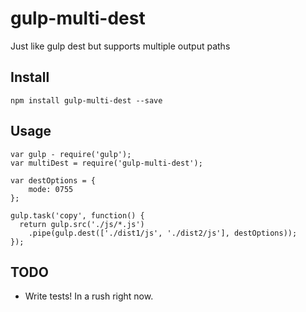 # gulp-multi-dest
Just like gulp dest but supports multiple output paths

## Install

```
npm install gulp-multi-dest --save
```

## Usage 

```
var gulp - require('gulp');
var multiDest = require('gulp-multi-dest');

var destOptions = {
    mode: 0755
};

gulp.task('copy', function() {
  return gulp.src('./js/*.js')
    .pipe(gulp.dest(['./dist1/js', './dist2/js'], destOptions));
});
```

## TODO
- Write tests! In a rush right now.